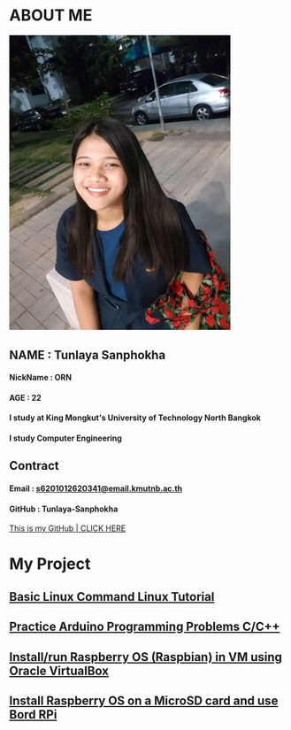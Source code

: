 # ABOUT ME

 <img src="137631409_3655718301213663_5053512618541350693_n.jpg" alt="137631409_3655718301213663_5053512618541350693_n" width="400" heigh="400"/>

## NAME : Tunlaya Sanphokha
#### NickName : ORN    
#### AGE : 22
#### I study at  King Mongkut's University of Technology North Bangkok
#### I study Computer Engineering 



## Contract
#### Email : s6201012620341@email.kmutnb.ac.th
#### GitHub : Tunlaya-Sanphokha
[This is my GitHub | CLICK HERE](https://github.com/Tunlaya-Sanphokha)


# My Project
## [Basic Linux Command Linux Tutorial](https://tunlaya-sanphokha.github.io/Linux_Tutorial.html)
## [Practice Arduino Programming Problems C/C++](https://tunlaya-sanphokha.github.io/Arduino.html)
## [ Install/run Raspberry OS (Raspbian) in VM using Oracle VirtualBox](https://tunlaya-sanphokha.github.io/1_1.html)
## [ Install Raspberry OS on a MicroSD card and use Bord RPi](https://tunlaya-sanphokha.girhub.io/1_2.html)
